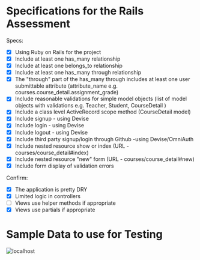 # Specifications for the Rails Assessment

Specs:
- [x] Using Ruby on Rails for the project
- [x] Include at least one has_many relationship
- [x] Include at least one belongs_to relationship
- [x] Include at least one has_many through relationship
- [x] The "through" part of the has_many through includes at least one user submittable
      attribute (attribute_name e.g. courses.course_detail.assignment_grade)
- [x] Include reasonable validations for simple model objects (list of model objects with
      validations e.g. Teacher, Student, CourseDetail )
- [x] Include a class level ActiveRecord scope method (CourseDetail model)
- [x] Include signup - using Devise
- [x] Include login  - using Devise
- [x] Include logout - using Devise
- [x] Include third party signup/login through Github -using Devise/OmniAuth
- [x] Include nested resource show or index (URL - courses/course_detail#index)
- [x] Include nested resource "new" form (URL - courses/course_detail#new)
- [x] Include form display of validation errors

Confirm:
- [x] The application is pretty DRY
- [x] Limited logic in controllers
- [ ] Views use helper methods if appropriate
- [x] Views use partials if appropriate

# Sample Data to use for Testing

![localhost](https://github.com/edb-c/the-gradebook/blob/master/test_logins.png)
